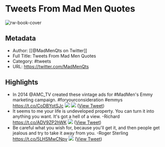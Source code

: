 # Tweets From Mad Men Quotes

![rw-book-cover](https://pbs.twimg.com/profile_images/581458024465719297/p2HRJJYn.jpg)

## Metadata
- Author: [[@MadMenQts on Twitter]]
- Full Title: Tweets From Mad Men Quotes
- Category: #tweets
- URL: https://twitter.com/MadMenQts

## Highlights
- In 2014 @AMC_TV created these vintage ads for #MadMen's Emmy marketing campaign. #foryourconsideration #emmys https://t.co/CoDBYotSJc
  ![](https://pbs.twimg.com/media/E_qP0nwXsAAvK3P.jpg)
  ![](https://pbs.twimg.com/media/E_qP2HcXEAQsKGv.jpg) ([View Tweet](https://twitter.com/MadMenQts/status/1439622064302919682))
- It seems to me your life is undeveloped property. You can turn it into anything you want. It's got a hell of a view.
  -Richard https://t.co/ADV9ZP2hWK
  ![](https://pbs.twimg.com/media/EhRWbHnXgAIZY4G.jpg) ([View Tweet](https://twitter.com/MadMenQts/status/1302761227979026433))
- Be careful what you wish for, because you'll get it, and then people get jealous and try to take it away from you.
  -Roger Sterling https://t.co/5LHSMwCNpv
  ![](https://pbs.twimg.com/media/EfyZXr7XYAEgpE0.jpg) ([View Tweet](https://twitter.com/MadMenQts/status/1296079453311950849))
